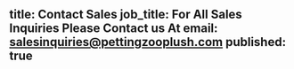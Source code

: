 title: Contact Sales
job_title: For All Sales Inquiries Please Contact us At
email: salesinquiries@pettingzooplush.com
published: true
---
